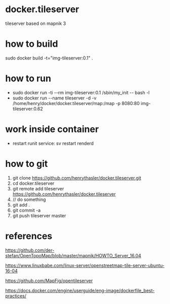 # docker.tileserver
tileserver based on mapnik 3

# how to build
sudo docker build -t="img-tileserver:0.1" .

# how to run
* sudo docker run -ti --rm img-tileserver:0.1 /sbin/my_init -- bash -l
* sudo docker run --name tileserver -d -v /home/henry/docker/docker.tileserver/map:/map -p 8080:80 img-tileserver:0.62

# work inside container
* restart runit service:
sv restart renderd

# how to git
1. git clone https://github.com/henrythasler/docker.tileserver.git
2. cd docker.tileserver
3. git remote add tileserver https://github.com/henrythasler/docker.tileserver
4. // do something
5. git add .
6. git commit -a
7. git push tileserver master

# references
https://github.com/der-stefan/OpenTopoMap/blob/master/mapnik/HOWTO_Server_16.04

https://www.linuxbabe.com/linux-server/openstreetmap-tile-server-ubuntu-16-04

https://github.com/MapFig/opentileserver

https://docs.docker.com/engine/userguide/eng-image/dockerfile_best-practices/

